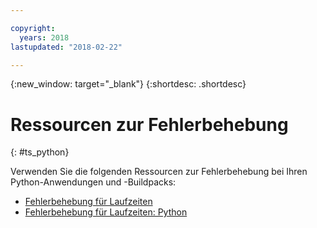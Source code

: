 ```yaml
---

copyright:
  years: 2018
lastupdated: "2018-02-22"

---
```


{:new_window: target="_blank"}
{:shortdesc: .shortdesc}

# Ressourcen zur Fehlerbehebung
{: #ts_python}

Verwenden Sie die folgenden Ressourcen zur Fehlerbehebung bei Ihren Python-Anwendungen und -Buildpacks:

* [Fehlerbehebung für Laufzeiten](docs/runtimes-common/ts_runtimes.html#runtimes)
* [Fehlerbehebung für Laufzeiten: Python](docs/runtimes-common/ts_runtimes.html#ts_python)
